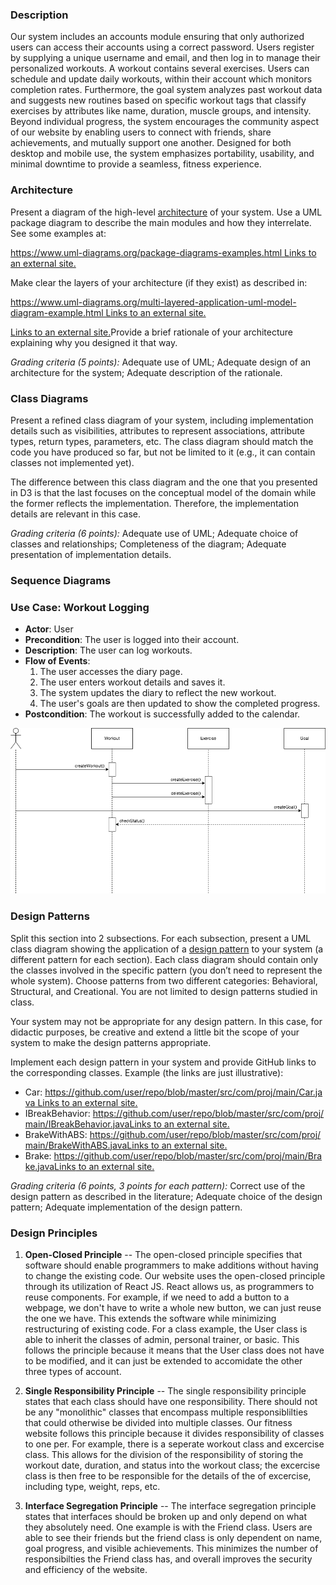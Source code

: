 ### Description

Our system includes an accounts module ensuring that only authorized users can access their accounts using a correct password. Users register by supplying a unique username and email, and then log in to manage their personalized workouts. A workout contains several exercises. Users can schedule and update daily workouts, within their account which monitors completion rates. Furthermore, the goal system analyzes past workout data and suggests new routines based on specific workout tags that classify exercises by attributes like name, duration, muscle groups, and intensity. Beyond individual progress, the system encourages the community aspect of our website by enabling users to connect with friends, share achievements, and mutually support one another. Designed for both desktop and mobile use, the system emphasizes portability, usability, and minimal downtime to provide a seamless, fitness experience.

### Architecture

Present a diagram of the high-level [architecture](https://en.wikipedia.org/wiki/List_of_software_architecture_styles_and_patterns) of your system. Use a UML package diagram to describe the main modules and how they interrelate. See some examples at:

[https://www.uml-diagrams.org/package-diagrams-examples.html Links to an external site.](https://www.uml-diagrams.org/package-diagrams-examples.html)

Make clear the layers of your architecture (if they exist) as described in:

[https://www.uml-diagrams.org/multi-layered-application-uml-model-diagram-example.html Links to an external site.](https://www.uml-diagrams.org/multi-layered-application-uml-model-diagram-example.html)

[Links to an external site.](https://www.uml-diagrams.org/multi-layered-application-uml-model-diagram-example.html)Provide a brief rationale of your architecture explaining why you designed it that way. 

_Grading criteria (5 points):_ Adequate use of UML; Adequate design of an architecture for the system; Adequate description of the rationale.

### Class Diagrams

Present a refined class diagram of your system, including implementation details such as visibilities, attributes to represent associations, attribute types, return types, parameters, etc. The class diagram should match the code you have produced so far, but not be limited to it (e.g., it can contain classes not implemented yet). 

The difference between this class diagram and the one that you presented in D3 is that the last focuses on the conceptual model of the domain while the former reflects the implementation. Therefore, the implementation details are relevant in this case. 

_Grading criteria (6 points):_ Adequate use of UML; Adequate choice of classes and relationships; Completeness of the diagram; Adequate presentation of implementation details. 

### Sequence Diagrams

### **Use Case: Workout Logging**

- **Actor**: User
- **Precondition**: The user is logged into their account.
- **Description**: The user can log workouts.
- **Flow of Events**:
  1. The user accesses the diary page.
  2. The user enters workout details and saves it.
  3. The system updates the diary to reflect the new workout.
  4. The user's goals are then updated to show the completed progress.
- **Postcondition**: The workout is successfully added to the calendar.

![sequence diagram](./Images/SeqDiagram2.png)

### Design Patterns

Split this section into 2 subsections. For each subsection, present a UML class diagram showing the application of a [design pattern](https://sourcemaking.com/design_patterns) to your system (a different pattern for each section). Each class diagram should contain only the classes involved in the specific pattern (you don’t need to represent the whole system). Choose patterns from two different categories: Behavioral, Structural, and Creational. You are not limited to design patterns studied in class. 

Your system may not be appropriate for any design pattern. In this case, for didactic purposes, be creative and extend a little bit the scope of your system to make the design patterns appropriate. 

Implement each design pattern in your system and provide GitHub links to the corresponding classes. Example (the links are just illustrative):

- Car: [https://github.com/user/repo/blob/master/src/com/proj/main/Car.java Links to an external site.](https://github.com/user/repo/blob/master/src/com/proj/main/Car.java)
- IBreakBehavior: [https://github.com/user/repo/blob/master/src/com/proj/main/IBreakBehavior.javaLinks to an external site.](https://github.com/user/repo/blob/master/src/com/proj/main/IBreakBehavior.java)
- BrakeWithABS: [https://github.com/user/repo/blob/master/src/com/proj/main/BrakeWithABS.javaLinks to an external site.](https://github.com/user/repo/blob/master/src/com/proj/main/BrakeWithABS.java)
- Brake: [https://github.com/user/repo/blob/master/src/com/proj/main/Brake.javaLinks to an external site.](https://github.com/user/repo/blob/master/src/com/proj/main/Brake.java)

_Grading criteria (6 points, 3 points for each pattern):_ Correct use of the design pattern as described in the literature; Adequate choice of the design pattern; Adequate implementation of the design pattern.

### Design Principles

1. **Open-Closed Principle** -- The open-closed principle specifies that software should enable programmers to make additions without having to change the existing code. Our website uses the open-closed principle through its utilization of React JS. React allows us, as programmers to reuse components. For example, if we need to add a button to a webpage, we don't have to write a whole new button, we can just reuse the one we have. This extends the software while minimizing restructuring of existing code. For a class example, the User class is able to inherit the classes of admin, personal trainer, or basic. This follows the principle because it means that the User class does not have to be modified, and it can just be extended to accomidate the other three types of account.

2. **Single Responsibility Principle** -- The single responsibility principle states that each class should have one responsibility. There should not be any "monolithic" classes that encompass multiple responsiblilties that could otherwise be divided into multiple classes. Our fitness website follows this principle because it divides responsibility of classes to one per. For example, there is a seperate workout class and excercise class. This allows for the division of the responsibility of storing the workout date, duration, and status into the  workout class; the excercise class is then free to be responsible for the details of the of excercise, including type, weight, reps, etc.

3. **Interface Segregation Principle** -- The interface segregation principle states that interfaces should be broken up and only depend on what they absolutely need. One example is with the Friend class. Users are able to see their friends but the friend class is only dependent on name, goal progress, and visible achievements. This minimizes the number of responsibilties the Friend class has, and overall improves the security and efficiency of the website.

